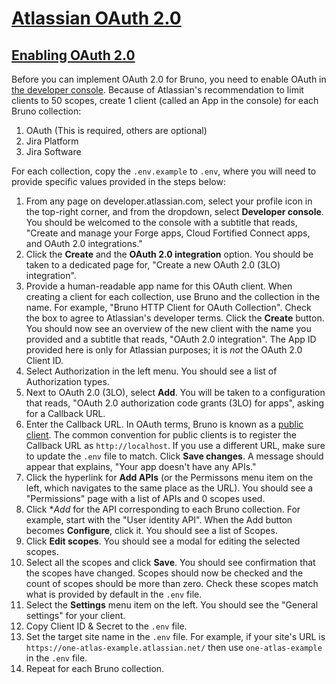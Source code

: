 # [Atlassian OAuth 2.0](https://developer.atlassian.com/cloud/oauth/)

## [Enabling OAuth 2.0](https://developer.atlassian.com/cloud/oauth/getting-started/enabling-oauth-3lo/)

Before you can implement OAuth 2.0 for Bruno,
you need to enable OAuth in
[the developer console](https://developer.atlassian.com/console/myapps/).
Because of Atlassian's recommendation to limit clients to 50 scopes,
create 1 client (called an App in the console)
for each Bruno collection:
1. OAuth (This is required, others are optional)
2. Jira Platform
3. Jira Software

For each collection,
copy the `.env.example` to `.env`,
where you will need to provide specific values provided in the steps below:

1. From any page on developer.atlassian.com,
select your profile icon in the top-right corner,
and from the dropdown,
select **Developer console**.
You should be welcomed to the console with a subtitle that reads,
"Create and manage your Forge apps, Cloud Fortified Connect apps, and OAuth 2.0 integrations."
2. Click the **Create** and the **OAuth 2.0 integration** option.
You should be taken to a dedicated page for,
"Create a new OAuth 2.0 (3LO) integration".
3. Provide a human-readable app name for this OAuth client.
When creating a client for each collection,
use Bruno and the collection in the name.
For example, "Bruno HTTP Client for OAuth Collection".
Check the box to agree to Atlassian's developer terms.
Click the **Create** button.
You should now see an overview of the new client with the name you provided
and a subtitle that reads,
"OAuth 2.0 integration".
The App ID provided here is only for Atlassian purposes;
it is _not_ the OAuth 2.0 Client ID.
4. Select Authorization in the left menu.
You should see a list of Authorization types.
5. Next to OAuth 2.0 (3LO),
select **Add**.
You will be taken to a configuration that reads,
"OAuth 2.0 authorization code grants (3LO) for apps",
asking for a Callback URL.
6. Enter the Callback URL.
In OAuth terms,
Bruno is known as a [public client](https://oauth.net/2/client-types/).
The common convention for public clients is to register the Callback URL as `http://localhost`.
If you use a different URL,
make sure to update the `.env` file to match.
Click **Save changes**.
A message should appear that explains,
"Your app doesn't have any APIs."
7. Click the hyperlink for **Add APIs**
(or the Permissons menu item on the left,
which navigates to the same place as the URL).
You should see a "Permissions" page
with a list of APIs
and 0 scopes used.
8. Click **Add* for the API corresponding to each Bruno collection.
For example, start with the "User identity API".
When the Add button becomes **Configure**,
click it.
You should see a list of Scopes.
9. Click **Edit scopes**.
You should see a modal for editing the selected scopes.
10. Select all the scopes
and click **Save**.
You should see confirmation that the scopes have changed.
Scopes should now be checked
and the count of scopes should be more than zero.
Check these scopes match what is provided by default
in the `.env` file.
11. Select the **Settings** menu item on the left.
You should see the "General settings" for your client.
12. Copy Client ID & Secret to the `.env` file.
13. Set the target site name in the `.env` file.
For example, if your site's URL is `https://one-atlas-example.atlassian.net/`
then use `one-atlas-example` in the `.env` file.
14. Repeat for each Bruno collection.
